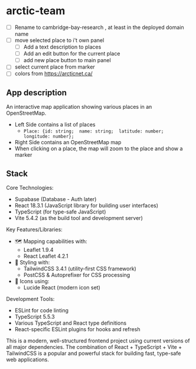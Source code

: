 # arctic-team

- [ ] Rename to cambridge-bay-research , at least in the deployed domain name
- [ ] move selected place to i't own panel
  - [ ] Add a text description to places
  - [ ] Add an edit button for the current place
  - [ ] add new place button to main panel
- [ ] select current place from marker
- [ ] colors from <https://arcticnet.ca/>

## App description

An interactive map application showing various places in an OpenStreetMap.

- Left Side contains a list of places
  - `Place: {id: string;  name: string;  latitude: number;  longitude: number};`
- Right Side contains an OpenStreetMap map
- When clicking on a place, the map will zoom to the place and show a marker

## Stack

Core Technologies:

- Supabase (Database - Auth later)
- React 18.3.1 (JavaScript library for building user interfaces)
- TypeScript (for type-safe JavaScript)
- Vite 5.4.2 (as the build tool and development server)

Key Features/Libraries:

- 🗺️ Mapping capabilities with:
  - Leaflet 1.9.4
  - React Leaflet 4.2.1
- 🎨 Styling with:
  - TailwindCSS 3.4.1 (utility-first CSS framework)
  - PostCSS & Autoprefixer for CSS processing
- 🎯 Icons using:
  - Lucide React (modern icon set)

Development Tools:

- ESLint for code linting
- TypeScript 5.5.3
- Various TypeScript and React type definitions
- React-specific ESLint plugins for hooks and refresh

This is a modern, well-structured frontend project using current versions of all major dependencies. The combination of React + TypeScript + Vite + TailwindCSS is a popular and powerful stack for building fast, type-safe web applications.
